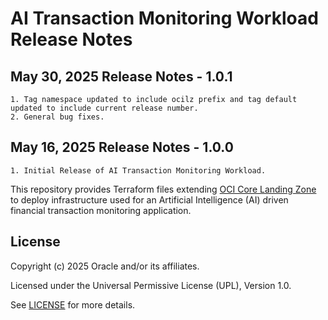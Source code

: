 # AI Transaction Monitoring Workload Release Notes

## May 30, 2025 Release Notes - 1.0.1
    1. Tag namespace updated to include ocilz prefix and tag default updated to include current release number.
    2. General bug fixes.

## May 16, 2025 Release Notes - 1.0.0 
    1. Initial Release of AI Transaction Monitoring Workload.

This repository provides Terraform files extending [OCI Core Landing Zone][1] to deploy infrastructure used for an Artificial Intelligence (AI) driven financial transaction monitoring application.

## License

Copyright (c) 2025 Oracle and/or its affiliates.

Licensed under the Universal Permissive License (UPL), Version 1.0.

See [LICENSE](./LICENSE.txt) for more details.

[1]: https://github.com/oci-landing-zones/terraform-oci-core-landingzone
